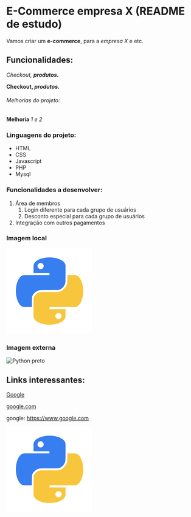 # E-Commerce empresa X (README de estudo)

Vamos criar um **e-commerce**, para a *empresa X* e etc.

## Funcionalidades:

_Checkout, **produtos.**_

**Checkout, _produtos._**

###### Melhorias do projeto:

__Melhoria__ _1 e 2_

### Linguagens do projeto:

* HTML
* CSS
* Javascript
* PHP
* Mysql

### Funcionalidades a desenvolver:

1. Área de membros
    1. Login diferente para cada grupo de usuários
    2. Desconto especial para cada grupo de usuários
2. Integração com outros pagamentos

### Imagem local

![Python](img/download%20(1).png)

### Imagem externa

![Python preto](https://cdn-icons-png.flaticon.com/512/1822/1822920.png)

## Links interessantes:

[Google](google.com)

[google.com](google.com)

google: https://www.google.com

[![python](img/download%20(1).png)](https://www.google.com)
